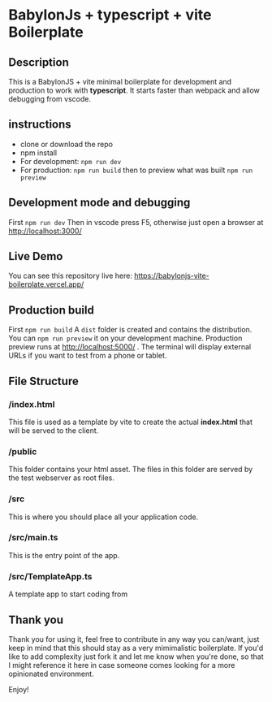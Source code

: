 # BabylonJs + typescript + vite Boilerplate

## Description

This is a BabylonJS + vite minimal boilerplate for development and production to work with **typescript**.
It starts faster than webpack and allow debugging from vscode.

## instructions

- clone or download the repo
- npm install
- For development: `npm run dev`
- For production: `npm run build` then to preview what was built `npm run preview`

## Development mode and debugging

First `npm run dev`
Then in vscode press F5, otherwise just open a browser at <http://localhost:3000/>

## Live Demo

You can see this repository live here:
<https://babylonjs-vite-boilerplate.vercel.app/>

## Production build

First `npm run build`
A `dist` folder is created and contains the distribution.
You can `npm run preview` it on your development machine.
Production preview runs at <http://localhost:5000/> . The terminal will display external URLs if you want to test from a phone or tablet.

## File Structure

### /index.html

This file is used as a template by vite to create the actual **index.html** that will be served to the client.

### /public

This folder contains your html asset. The files in this folder are served by the test webserver as root files.

### /src

This is where you should place all your application code.

### /src/main.ts

This is the entry point of the app.

### /src/TemplateApp.ts

A template app to start coding from

## Thank you

Thank you for using it, feel free to contribute in any way you can/want, just keep in mind that this should stay as a very mimimalistic boilerplate.
If you'd like to add complexity just fork it and let me know when you're done, so that I might reference it here in case someone comes looking for a more opinionated environment.

Enjoy!
